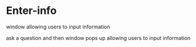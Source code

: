 # Enter-info
window allowing users to input information 

ask a question and then window pops up allowing users to input information
